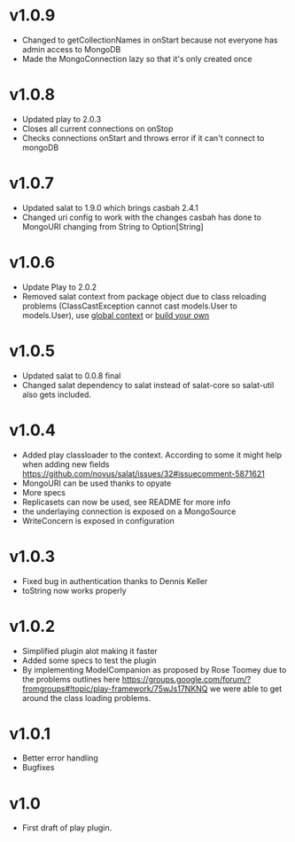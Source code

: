 # v1.0.9
 * Changed to getCollectionNames in onStart because not everyone has admin access to MongoDB
 * Made the MongoConnection lazy so that it's only created once

# v1.0.8
 * Updated play to 2.0.3
 * Closes all current connections on onStop
 * Checks connections onStart and throws error if it can't connect to mongoDB

# v1.0.7
 * Updated salat to 1.9.0 which brings casbah 2.4.1
 * Changed uri config to work with the changes casbah has done to MongoURI changing from String to Option[String]

# v1.0.6
 * Update Play to 2.0.2
 * Removed salat context from package object due to class reloading problems (ClassCastException cannot cast models.User to models.User), use [global context](https://github.com/novus/salat/blob/master/salat-core/src/main/scala/com/novus/salat/global.scala) or [build your own](https://github.com/novus/salat/wiki/CustomContext)

# v1.0.5
 * Updated salat to 0.0.8 final
 * Changed salat dependency to salat instead of salat-core so salat-util also gets included.

# v1.0.4

 * Added play classloader to the context. According to some it might help when adding new fields <https://github.com/novus/salat/issues/32#issuecomment-5871621>
 * MongoURI can be used thanks to opyate
 * More specs
 * Replicasets can now be used, see README for more info
 * the underlaying connection is exposed on a MongoSource
 * WriteConcern is exposed in configuration

# v1.0.3

 * Fixed bug in authentication thanks to Dennis Keller
 * toString now works properly

# v1.0.2

 * Simplified plugin alot making it faster
 * Added some specs to test the plugin
 * By implementing ModelCompanion as proposed by Rose Toomey due to the problems outlines here <https://groups.google.com/forum/?fromgroups#!topic/play-framework/75wJs17NKNQ> we were able to get around the class loading problems.

# v1.0.1

 * Better error handling
 * Bugfixes

# v1.0

 * First draft of play plugin.

